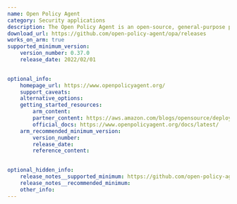 ```yaml
--- 
name: Open Policy Agent
category: Security applications
description: The Open Policy Agent is an open-source, general-purpose policy engine that unifies policy enforcement across the stack.
download_url: https://github.com/open-policy-agent/opa/releases
works_on_arm: true
supported_minimum_version: 
    version_number: 0.37.0
    release_date: 2022/02/01

  
optional_info:
    homepage_url: https://www.openpolicyagent.org/
    support_caveats:
    alternative_options:
    getting_started_resources:
        arm_content:
        partner_content: https://aws.amazon.com/blogs/opensource/deploying-open-policy-agent-opa-as-a-sidecar-on-amazon-elastic-container-service-amazon-ecs/
        official_docs: https://www.openpolicyagent.org/docs/latest/
    arm_recommended_minimum_version:
        version_number:
        release_date:
        reference_content:

  
optional_hidden_info:
    release_notes__supported_minimum: https://github.com/open-policy-agent/opa/releases/tag/v0.37.0
    release_notes__recommended_minimum:
    other_info:
--- 
```

